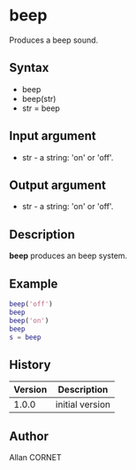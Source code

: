 

# beep

Produces a beep sound.

## Syntax

- beep
- beep(str)
- str = beep

## Input argument

 - str - a string: 'on' or 'off'.

## Output argument

 - str - a string: 'on' or 'off'.

## Description

<b>beep</b> produces an beep system.

## Example

```matlab
beep('off')
beep
beep('on')
beep
s = beep
```

## History

|Version|Description|
|------|------|
|1.0.0|initial version|


## Author

Allan CORNET



